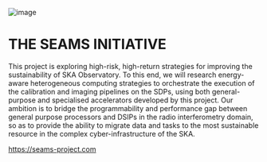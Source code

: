 

![image](https://github.com/user-attachments/assets/a4b27f99-30fa-41c7-8389-313e4c9049ed)

# THE SEAMS INITIATIVE
This project is exploring high-risk, high-return strategies for improving the sustainability of SKA Observatory. To this end, we will research energy-aware heterogeneous computing strategies to orchestrate the execution of the calibration and imaging pipelines on the SDPs, using both general-purpose and specialised accelerators developed by this project. Our ambition is to bridge the programmability and performance gap between general purpose processors and DSIPs in the radio interferometry domain, so as to provide the ability to migrate data and tasks to the most sustainable resource in the complex cyber-infrastructure of the SKA.

https://seams-project.com
